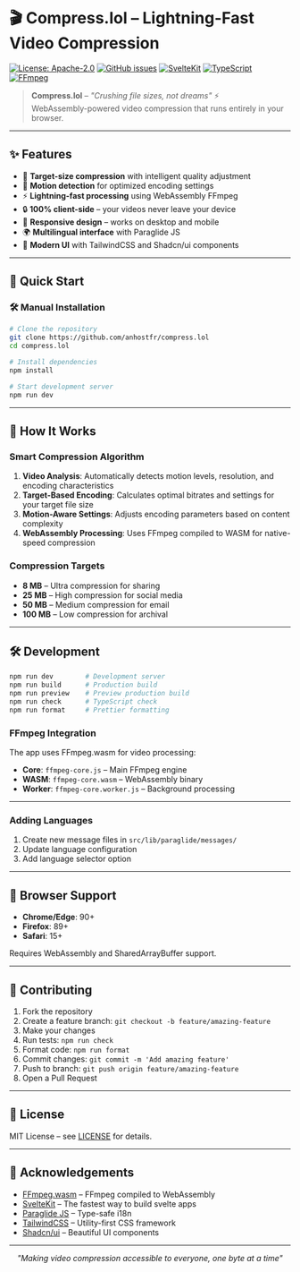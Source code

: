 # 🎬 Compress.lol – Lightning-Fast Video Compression

[![License: Apache-2.0](https://img.shields.io/badge/License-Apache_2.0-blue.svg)](https://opensource.org/licenses/Apache-2.0)
[![GitHub issues](https://img.shields.io/github/issues/anhostfr/compress.lol)](https://github.com/anhostfr/compress.lol/issues)
[![SvelteKit](https://img.shields.io/badge/SvelteKit-FF3E00?style=flat&logo=svelte&logoColor=white)](https://kit.svelte.dev/)
[![TypeScript](https://img.shields.io/badge/TypeScript-007ACC?style=flat&logo=typescript&logoColor=white)](https://www.typescriptlang.org/)
[![FFmpeg](https://img.shields.io/badge/FFmpeg-007808?style=flat&logo=ffmpeg&logoColor=white)](https://ffmpeg.org/)

> **Compress.lol** – _"Crushing file sizes, not dreams"_ ⚡  
> WebAssembly-powered video compression that runs entirely in your browser.

---

## ✨ Features

- 🎯 **Target-size compression** with intelligent quality adjustment
- 🧠 **Motion detection** for optimized encoding settings
- ⚡ **Lightning-fast processing** using WebAssembly FFmpeg
- 🔒 **100% client-side** – your videos never leave your device
- 📱 **Responsive design** – works on desktop and mobile
- 🌍 **Multilingual interface** with Paraglide JS
- 🎨 **Modern UI** with TailwindCSS and Shadcn/ui components

---

## 🚀 Quick Start

### 🛠️ Manual Installation

```bash
# Clone the repository
git clone https://github.com/anhostfr/compress.lol
cd compress.lol

# Install dependencies
npm install

# Start development server
npm run dev
```

---

## 🎯 How It Works

### Smart Compression Algorithm

1. **Video Analysis**: Automatically detects motion levels, resolution, and encoding characteristics
2. **Target-Based Encoding**: Calculates optimal bitrates and settings for your target file size
3. **Motion-Aware Settings**: Adjusts encoding parameters based on content complexity
4. **WebAssembly Processing**: Uses FFmpeg compiled to WASM for native-speed compression

### Compression Targets

- **8 MB** – Ultra compression for sharing
- **25 MB** – High compression for social media
- **50 MB** – Medium compression for email
- **100 MB** – Low compression for archival

---

## 🛠️ Development

```bash
npm run dev        # Development server
npm run build      # Production build
npm run preview    # Preview production build
npm run check      # TypeScript check
npm run format     # Prettier formatting
```

### FFmpeg Integration

The app uses FFmpeg.wasm for video processing:

- **Core**: `ffmpeg-core.js` – Main FFmpeg engine
- **WASM**: `ffmpeg-core.wasm` – WebAssembly binary
- **Worker**: `ffmpeg-core.worker.js` – Background processing

---

### Adding Languages

1. Create new message files in `src/lib/paraglide/messages/`
2. Update language configuration
3. Add language selector option

---

## 📱 Browser Support

- **Chrome/Edge**: 90+
- **Firefox**: 89+
- **Safari**: 15+

Requires WebAssembly and SharedArrayBuffer support.

---

## 🤝 Contributing

1. Fork the repository
2. Create a feature branch: `git checkout -b feature/amazing-feature`
3. Make your changes
4. Run tests: `npm run check`
5. Format code: `npm run format`
6. Commit changes: `git commit -m 'Add amazing feature'`
7. Push to branch: `git push origin feature/amazing-feature`
8. Open a Pull Request

---

## 📄 License

MIT License – see [LICENSE](LICENSE) for details.

---

## 🙏 Acknowledgements

- [FFmpeg.wasm](https://github.com/ffmpegwasm/ffmpeg.wasm) – FFmpeg compiled to WebAssembly
- [SvelteKit](https://kit.svelte.dev/) – The fastest way to build svelte apps
- [Paraglide JS](https://inlang.com/m/gerre34r/library-inlang-paraglideJs) – Type-safe i18n
- [TailwindCSS](https://tailwindcss.com/) – Utility-first CSS framework
- [Shadcn/ui](https://ui.shadcn.com/) – Beautiful UI components

---

<div align="center">
    <em>"Making video compression accessible to everyone, one byte at a time"</em>
</div>
